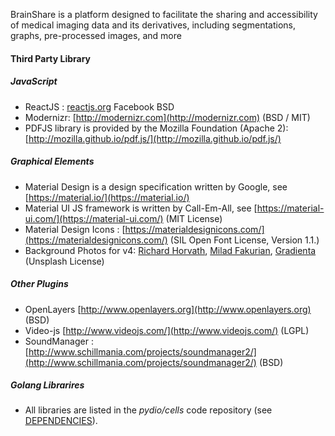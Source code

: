 BrainShare is a platform designed to facilitate the sharing and accessibility of medical imaging data and its derivatives, including segmentations, graphs, pre-processed images, and more



#### Third Party Library

##### JavaScript

- ReactJS : [reactjs.org](https://reactjs.org)  Facebook BSD
- Modernizr: [http://modernizr.com](http://modernizr.com) (BSD / MIT)
- PDFJS library is provided by the Mozilla Foundation (Apache 2): [http://mozilla.github.io/pdf.js/](http://mozilla.github.io/pdf.js/)

##### Graphical Elements

- Material Design is a design specification written by Google, see [https://material.io/](https://material.io/)
- Material UI JS framework is written by Call-Em-All, see [https://material-ui.com/](https://material-ui.com/) (MIT License)
- Material Design Icons : [https://materialdesignicons.com/](https://materialdesignicons.com/) (SIL Open Font License, Version 1.1.)
- Background Photos for v4: [Richard Horvath](https://unsplash.com/@orwhat), [Milad Fakurian](https://unsplash.com/@fakurian), [Gradienta](https://unsplash.com/@gradienta) (Unsplash License)

##### Other Plugins

- OpenLayers [http://www.openlayers.org](http://www.openlayers.org) (BSD)
- Video-js [http://www.videojs.com/](http://www.videojs.com/) (LGPL)
- SoundManager : [http://www.schillmania.com/projects/soundmanager2/](http://www.schillmania.com/projects/soundmanager2/) (BSD)

##### Golang Librarires

- All libraries are listed in the _pydio/cells_ code repository (see <u>[DEPENDENCIES](https://raw.githubusercontent.com/pydio/cells/master/DEPENDENCIES)</u>).
